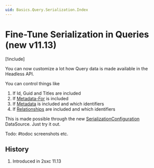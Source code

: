 ```yaml
---
uid: Basics.Query.Serialization.Index
---
```


# Fine-Tune Serialization in Queries (new v11.13)

[!include[](~/basics/stack/_shared-float-summary.md)]
<style>.context-box-summary .query-app, .context-box-summary .process-headless, .context-box-summary .format-json-headless { visibility: visible; } </style>

You can now customize a lot how Query data is made available in the Headless API.

You can control things like

1. If Id, Guid and Titles are included
1. If [Metadata-For](xref:Basics.Data.Metadata.For) is included
1. If [Metadata](xref:Basics.Data.Metadata.Of) is included and which identifiers
1. If [Relationships](xref:Basics.Data.Relationships.Index) are included and which identifiers

This is made possible through the new [SerializationConfiguration](xref:ToSic.Eav.DataSources.SerializationConfiguration) DataSource. Just try it out.

Todo: #todoc screenshots etc. 

## History

1. Introduced in 2sxc 11.13

